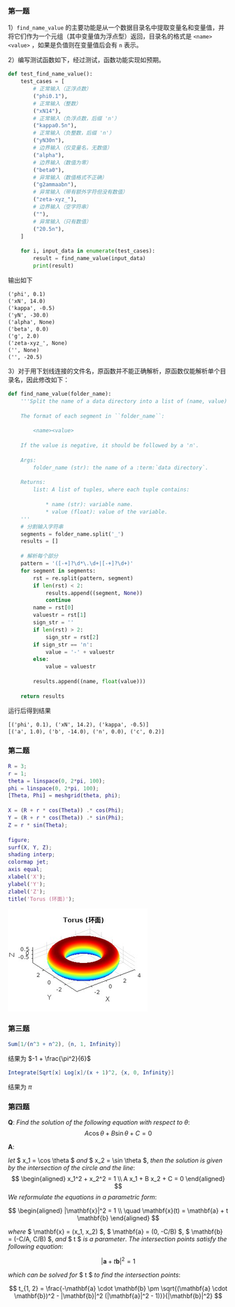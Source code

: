 ### 第一题

1）`find_name_value` 的主要功能是从一个数据目录名中提取变量名和变量值，并将它们作为一个元组（其中变量值为浮点型）返回，目录名的格式是 `<name><value>` ，如果是负值则在变量值后会有 `n` 表示。

2）编写测试函数如下，经过测试，函数功能实现如预期。

```python
def test_find_name_value():
    test_cases = [
        # 正常输入（正浮点数）
        ("phi0.1"),
        # 正常输入（整数）
        ("xN14"),
        # 正常输入（负浮点数，后缀 'n'）
        ("kappa0.5n"),
        # 正常输入（负整数，后缀 'n'）
        ("yN30n"),
        # 边界输入（仅变量名，无数值）
        ("alpha"),
        # 边界输入（数值为零）
        ("beta0"),
        # 异常输入（数值格式不正确）
        ("g2ammaabn"),
        # 异常输入（带有额外字符但没有数值）
        ("zeta-xyz_"),
        # 边界输入（空字符串）
        (""),
        # 异常输入（只有数值）
        ("20.5n"),
    ]

    for i, input_data in enumerate(test_cases):
        result = find_name_value(input_data)
        print(result)
```

输出如下

```
('phi', 0.1)
('xN', 14.0)
('kappa', -0.5)
('yN', -30.0)
('alpha', None)
('beta', 0.0)
('g', 2.0)
('zeta-xyz_', None)
('', None)
('', -20.5)
```

3）对于用下划线连接的文件名，原函数并不能正确解析，原函数仅能解析单个目录名，因此修改如下：

```python
def find_name_value(folder_name):
    '''Split the name of a data directory into a list of (name, value) tuples.

    The format of each segment in ``folder_name``:

        <name><value>

    If the value is negative, it should be followed by a 'n'.

    Args:
        folder_name (str): the name of a :term:`data directory`.

    Returns:
        list: A list of tuples, where each tuple contains:

            * name (str): variable name.
            * value (float): value of the variable.
    '''
    # 分割输入字符串
    segments = folder_name.split('_')
    results = []

    # 解析每个部分
    pattern = '([-+]?\d*\.\d+|[-+]?\d+)'
    for segment in segments:
        rst = re.split(pattern, segment)
        if len(rst) < 2:
            results.append((segment, None))
            continue
        name = rst[0]
        valuestr = rst[1]
        sign_str = ''
        if len(rst) > 2:
            sign_str = rst[2]
        if sign_str == 'n':
            value = '-' + valuestr
        else:
            value = valuestr

        results.append((name, float(value)))

    return results
```

运行后得到结果

```
[('phi', 0.1), ('xN', 14.2), ('kappa', -0.5)]
[('a', 1.0), ('b', -14.0), ('n', 0.0), ('c', 0.2)]
```

### 第二题

```matlab
R = 3;
r = 1;
theta = linspace(0, 2*pi, 100);
phi = linspace(0, 2*pi, 100);
[Theta, Phi] = meshgrid(theta, phi);

X = (R + r * cos(Theta)) .* cos(Phi);
Y = (R + r * cos(Theta)) .* sin(Phi);
Z = r * sin(Theta);

figure;
surf(X, Y, Z);
shading interp;
colormap jet;
axis equal;
xlabel('X');
ylabel('Y');
zlabel('Z');
title('Torus (环面)');

```

![matlat截图](.\2.jpg)

### 第三题

```mathematica
Sum[1/(n^3 + n^2), {n, 1, Infinity}]
```

结果为 $-1 + \frac{\pi^2}{6}$

```mathematica
Integrate[Sqrt[x] Log[x]/(x + 1)^2, {x, 0, Infinity}]
```

结果为 $\pi$

### 第四题

$\mathbf{Q}:$ $Find$ $the$ $solution$ $of$ $the$ $following$ $equation$ $with$ $respect$ $to$ $\theta$:
$$
A \cos \theta + B \sin \theta + C = 0
$$

$\mathbf{A}:$

$let$ $ x_1 = \cos \theta $ $and$ $ x_2 = \sin \theta $$,$ $then$ $the$ $solution$ $is$ $given$ $by$ $the$ $intersection$ $of$ $the$ $circle$ $and$ $the$ $line$$:$
$$
\begin{aligned}
x_1^2 + x_2^2 = 1 \\
A x_1 + B x_2 + C = 0    
\end{aligned}
$$
$We$ $reformulate$ $the$ $equations$ $in$ $a$ $parametric$ $form$$:$

$$
\begin{aligned}
|\mathbf{x}|^2 = 1 \\
\quad \mathbf{x}(t) = \mathbf{a} + t \mathbf{b}
\end{aligned}
$$

$where$ $ \mathbf{x} = (x_1, x_2) $$,$ $ \mathbf{a} = (0, -C/B) $$,$ $ \mathbf{b} = (-C/A, C/B) $$,$ $and$ $ t $ $is$ $a$ $parameter$$.$ $The$ $intersection$ $points$ $satisfy$ $the$ $following$ $equation$$:$

$$
|\mathbf{a} + t \mathbf{b}|^2 = 1
$$

$which$ $can$ $be$ $solved$ $for$ $ t $ $to$ $find$ $the$ $intersection$ $points$$:$

$$
t_{1, 2} = \frac{-\mathbf{a} \cdot \mathbf{b} \pm \sqrt{(\mathbf{a} \cdot \mathbf{b})^2 - |\mathbf{b}|^2 (|\mathbf{a}|^2 - 1)}}{|\mathbf{b}|^2}
$$